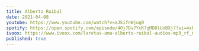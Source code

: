 ```yaml
---
title: Alberto Ruibal
date: 2021-04-08
youtube: https://www.youtube.com/watch?v=aJkifnWjug0
spotify: https://open.spotify.com/episode/4Oj7Dv7YcK7gMDDlUoBXj7?si=4xE48nUFRfWIFhbHMT0T3A
ivoox: https://www.ivoox.com/laretas-ama-alberto-ruibal-audios-mp3_rf_68313690_1.html
published: true
---
```


